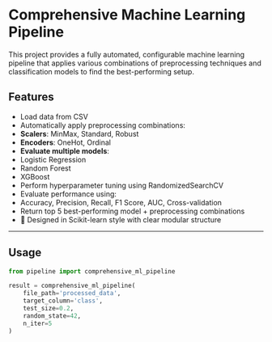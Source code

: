 # Comprehensive Machine Learning Pipeline

This project provides a fully automated, configurable machine learning pipeline that applies various combinations of preprocessing techniques and classification models to find the best-performing setup.

## Features

-  Load data from CSV
-  Automatically apply preprocessing combinations:
  - **Scalers**: MinMax, Standard, Robust
  - **Encoders**: OneHot, Ordinal
-  **Evaluate multiple models**:
  - Logistic Regression
  - Random Forest
  - XGBoost
-  Perform hyperparameter tuning using RandomizedSearchCV
-  Evaluate performance using:
  - Accuracy, Precision, Recall, F1 Score, AUC, Cross-validation
-  Return top 5 best-performing model + preprocessing combinations
- 🧩 Designed in Scikit-learn style with clear modular structure

---

## Usage

```python
from pipeline import comprehensive_ml_pipeline

result = comprehensive_ml_pipeline(
    file_path='processed_data',
    target_column='class',
    test_size=0.2,
    random_state=42,
    n_iter=5
)
